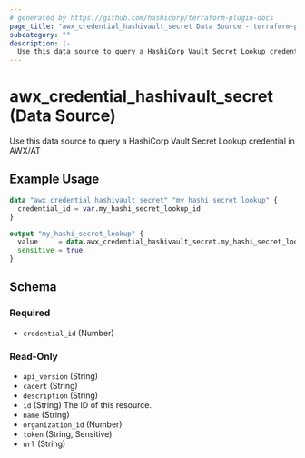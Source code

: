 ```yaml
---
# generated by https://github.com/hashicorp/terraform-plugin-docs
page_title: "awx_credential_hashivault_secret Data Source - terraform-provider-awx"
subcategory: ""
description: |-
  Use this data source to query a HashiCorp Vault Secret Lookup credential in AWX/AT
---
```


# awx_credential_hashivault_secret (Data Source)

Use this data source to query a HashiCorp Vault Secret Lookup credential in AWX/AT

## Example Usage

```terraform
data "awx_credential_hashivault_secret" "my_hashi_secret_lookup" {
  credential_id = var.my_hashi_secret_lookup_id
}

output "my_hashi_secret_lookup" {
  value     = data.awx_credential_hashivault_secret.my_hashi_secret_lookup
  sensitive = true
}
```

<!-- schema generated by tfplugindocs -->
## Schema

### Required

- `credential_id` (Number)

### Read-Only

- `api_version` (String)
- `cacert` (String)
- `description` (String)
- `id` (String) The ID of this resource.
- `name` (String)
- `organization_id` (Number)
- `token` (String, Sensitive)
- `url` (String)
